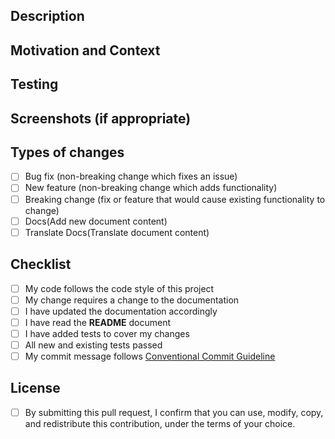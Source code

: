 <!--- Provide a general summary of your changes in the Title above -->

## Description
<!--- Describe your changes in detail -->

## Motivation and Context
<!--- Why is this change required? What problem does it solve? -->
<!--- If it fixes an open [issue][issues], please link to the issue here -->

## Testing
<!--- Please describe in detail how you tested your changes -->
<!--- Include details of your testing environment, and the tests you ran to -->
<!--- see how your change affects other areas of the code, etc. -->

## Screenshots (if appropriate)

## Types of changes
<!--- What types of changes does your code introduce? Put an `x` in all the boxes that apply: -->
- [ ] Bug fix (non-breaking change which fixes an issue)
- [ ] New feature (non-breaking change which adds functionality)
- [ ] Breaking change (fix or feature that would cause existing functionality to change)
- [ ] Docs(Add new document content)
- [ ] Translate Docs(Translate document content)

## Checklist
<!--- Go over all the following points, and put an `x` in all the boxes that apply -->
<!--- If you're unsure about any of these, don't hesitate to ask. We're here to help! -->
- [ ] My code follows the code style of this project
- [ ] My change requires a change to the documentation
- [ ] I have updated the documentation accordingly
- [ ] I have read the **README** document
- [ ] I have added tests to cover my changes
- [ ] All new and existing tests passed
- [ ] My commit message follows [Conventional Commit Guideline](https://conventionalcommits.org/)

## License
- [ ] By submitting this pull request, I confirm that you can use, modify, copy, and redistribute this contribution, under the terms of your choice.

[issues]: https://github.com/alexa/alexa-skills-kit-sdk-for-nodejs/issues
[license]: http://aws.amazon.com/apache2.0/
[cla]: http://en.wikipedia.org/wiki/Contributor_License_Agreement
